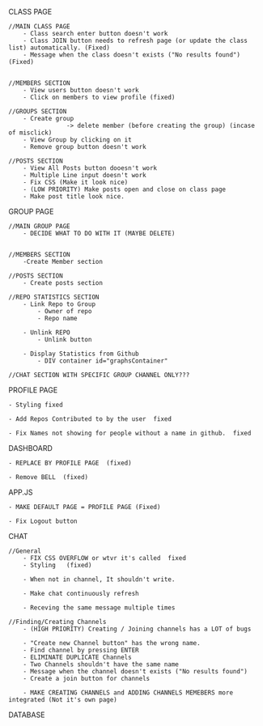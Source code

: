 CLASS PAGE

	//MAIN CLASS PAGE
		- Class search enter button doesn't work
		- Class JOIN button needs to refresh page (or update the class list) automatically. (Fixed)
		- Message when the class doesn't exists ("No results found") (Fixed)

	
	//MEMBERS SECTION
		- View users button doesn't work
		- Click on members to view profile (fixed)
	
	//GROUPS SECTION
		- Create group 
					-> delete member (before creating the group) (incase of misclick)
		- View Group by clicking on it
		- Remove group button doesn't work
	
	//POSTS SECTION
		- View All Posts button dooesn't work
		- Multiple Line input doesn't work
		- Fix CSS (Make it look nice)
		- (LOW PRIORITY) Make posts open and close on class page
		- Make post title look nice.

GROUP PAGE

	//MAIN GROUP PAGE
		- DECIDE WHAT TO DO WITH IT (MAYBE DELETE)
	
	
	//MEMBERS SECTION
		-Create Member section
		
	//POSTS SECTION
		- Create posts section
		
	//REPO STATISTICS SECTION
		- Link Repo to Group 
			- Owner of repo
			- Repo name
		
		- Unlink REPO
			- Unlink button
			
		- Display Statistics from Github
			- DIV container id="graphsContainer"
	
	//CHAT SECTION WITH SPECIFIC GROUP CHANNEL ONLY???
	
	
PROFILE PAGE

	- Styling fixed
	
	- Add Repos Contributed to by the user  fixed
	
	- Fix Names not showing for people without a name in github.  fixed

DASHBOARD

	- REPLACE BY PROFILE PAGE  (fixed)
	
	- Remove BELL  (fixed)

APP.JS

	- MAKE DEFAULT PAGE = PROFILE PAGE (Fixed)
	
	- Fix Logout button
	

CHAT
	
	//General
		- FIX CSS OVERFLOW or wtvr it's called  fixed
		- Styling   (fixed)
		
		- When not in channel, It shouldn't write.
		
		- Make chat continuously refresh
		
		- Receving the same message multiple times
	
	//Finding/Creating Channels
		- (HIGH PRIORITY) Creating / Joining channels has a LOT of bugs
		
		- "Create new Channel button" has the wrong name.
		- Find channel by pressing ENTER
		- ELIMINATE DUPLICATE Channels
		- Two Channels shouldn't have the same name
		- Message when the channel doesn't exists ("No results found")
		- Create a join button for channels
		
		- MAKE CREATING CHANNELS and ADDING CHANNELS MEMEBERS more integrated (Not it's own page)
		

DATABASE 

	





